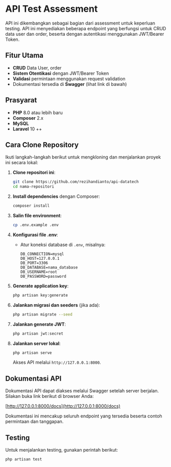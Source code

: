 # API Test Assessment

API ini dikembangkan sebagai bagian dari assessment untuk keperluan testing. API ini menyediakan beberapa endpoint yang berfungsi untuk CRUD data user dan order, beserta dengan autentikasi menggunakan JWT/Bearer Token.

## Fitur Utama

-   **CRUD** Data User, order
-   **Sistem Otentikasi** dengan JWT/Bearer Token
-   **Validasi** permintaan menggunakan request validation
-   Dokumentasi tersedia di **Swagger** (lihat link di bawah)

## Prasyarat

-   **PHP** 8.0 atau lebih baru
-   **Composer** 2.x
-   **MySQL**
-   **Laravel** 10 ++

## Cara Clone Repository

Ikuti langkah-langkah berikut untuk mengkloning dan menjalankan proyek ini secara lokal:

1. **Clone repositori ini**:

    ```bash
    git clone https://github.com/rezihandianto/api-datatech
    cd nama-repositori
    ```

2. **Install dependencies** dengan Composer:

    ```bash
    composer install
    ```

3. **Salin file environment**:

    ```bash
    cp .env.example .env
    ```

4. **Konfigurasi file .env**:

    - Atur koneksi database di `.env`, misalnya:
        ```env
        DB_CONNECTION=mysql
        DB_HOST=127.0.0.1
        DB_PORT=3306
        DB_DATABASE=nama_database
        DB_USERNAME=root
        DB_PASSWORD=password
        ```

5. **Generate application key**:

    ```bash
    php artisan key:generate
    ```

6. **Jalankan migrasi dan seeders** (jika ada):

    ```bash
    php artisan migrate --seed
    ```

7. **Jalankan generate JWT**:

    ```bash
    php artisan jwt:secret
    ```

8. **Jalankan server lokal**:

    ```bash
    php artisan serve
    ```

    Akses API melalui `http://127.0.0.1:8000`.

## Dokumentasi API

Dokumentasi API dapat diakses melalui Swagger setelah server berjalan. Silakan buka link berikut di browser Anda:

[http://127.0.0.1:8000/docs](http://127.0.0.1:8000/docs)

Dokumentasi ini mencakup seluruh endpoint yang tersedia beserta contoh permintaan dan tanggapan.

## Testing

Untuk menjalankan testing, gunakan perintah berikut:

```bash
php artisan test
```

